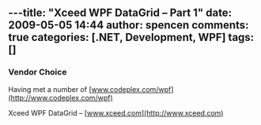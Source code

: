 ---title: "Xceed WPF DataGrid – Part 1"
date: 2009-05-05 14:44
author: spencen
comments: true
categories: [.NET, Development, WPF]
tags: []
---
### Vendor Choice

  

Having met a number of [www.codeplex.com/wpf](http://www.codeplex.com/wpf)
  

Xceed WPF DataGrid – [www.xceed.com](http://www.xceed.com)


